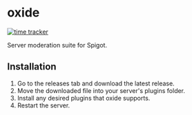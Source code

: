 # oxide

[![time tracker](https://wakatime.com/badge/github/jwpjrdev/oxide.svg)](https://wakatime.com/badge/github/jwpjrdev/oxide)


Server moderation suite for Spigot.



## Installation

1. Go to the releases tab and download the latest release.
2. Move the downloaded file into your server's plugins folder.
3. Install any desired plugins that oxide supports.
4. Restart the server.